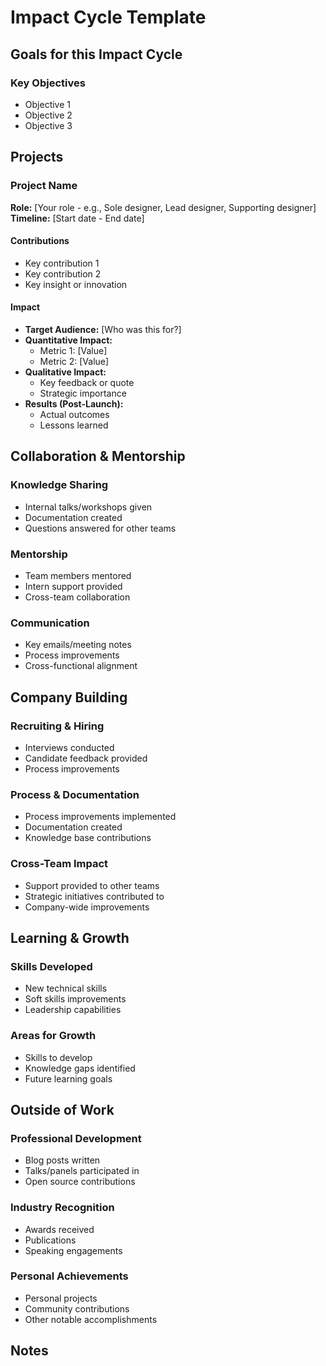 # Impact Cycle Template

## Goals for this Impact Cycle
<!-- Pull these from your self-evaluation/intentions. Since you'll regularly be adding items to this doc, it'll help you focus on what you want to achieve / learn this cycle. -->

### Key Objectives
- Objective 1
- Objective 2
- Objective 3

## Projects

### Project Name
**Role:** [Your role - e.g., Sole designer, Lead designer, Supporting designer]
**Timeline:** [Start date - End date]

#### Contributions
- Key contribution 1
- Key contribution 2
- Key insight or innovation

#### Impact
- **Target Audience:** [Who was this for?]
- **Quantitative Impact:**
  - Metric 1: [Value]
  - Metric 2: [Value]
- **Qualitative Impact:**
  - Key feedback or quote
  - Strategic importance
- **Results (Post-Launch):**
  - Actual outcomes
  - Lessons learned

## Collaboration & Mentorship

### Knowledge Sharing
- Internal talks/workshops given
- Documentation created
- Questions answered for other teams

### Mentorship
- Team members mentored
- Intern support provided
- Cross-team collaboration

### Communication
- Key emails/meeting notes
- Process improvements
- Cross-functional alignment

## Company Building

### Recruiting & Hiring
- Interviews conducted
- Candidate feedback provided
- Process improvements

### Process & Documentation
- Process improvements implemented
- Documentation created
- Knowledge base contributions

### Cross-Team Impact
- Support provided to other teams
- Strategic initiatives contributed to
- Company-wide improvements

## Learning & Growth

### Skills Developed
- New technical skills
- Soft skills improvements
- Leadership capabilities

### Areas for Growth
- Skills to develop
- Knowledge gaps identified
- Future learning goals

## Outside of Work

### Professional Development
- Blog posts written
- Talks/panels participated in
- Open source contributions

### Industry Recognition
- Awards received
- Publications
- Speaking engagements

### Personal Achievements
- Personal projects
- Community contributions
- Other notable accomplishments

## Notes
<!-- Add any additional context, reflections, or important information here -->
